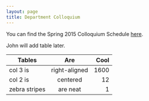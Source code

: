 ```yaml
---
layout: page
title: Department Colloquium
---
```


You can find the Spring 2015 Colloquium Schedule [here](http://jan.ucc.nau.edu/~jmn3/S15_colloquium.html).

John will add table later.

| Tables        | Are           | Cool  |
| ------------- |:-------------:| -----:|
| col 3 is      | right-aligned |  1600 |
| col 2 is      | centered      |    12 |
| zebra stripes | are neat      |     1 |
